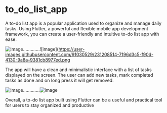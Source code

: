 # to_do_list_app
A to-do list app is a popular application used to organize and manage daily tasks. Using Flutter, a powerful and flexible mobile app development framework, you can create a user-friendly and intuitive to-do list app with ease.

![image](https://user-images.githubusercontent.com/91030529/231207720-7d342a38-a8ef-45d3-84eb-df5275cf8268.png).............![image](https://user-images.githubusercontent.com/91030529/231208514-7196d3c5-f90d-4130-9a8a-9381cb8977ed.png


The app will have a clean and minimalistic interface with a list of tasks displayed on the screen. The user can add new tasks, mark completed tasks as done and on long press it will get removed.

![image](https://user-images.githubusercontent.com/91030529/231209151-aa0f2fe9-122f-4b79-899c-b0a248eba812.png).............![image](https://user-images.githubusercontent.com/91030529/231209415-d7361d0b-b34e-4598-9d1f-203679d344ad.png)








Overall, a to-do list app built using Flutter can be a useful and practical tool for users to stay organized and productive
